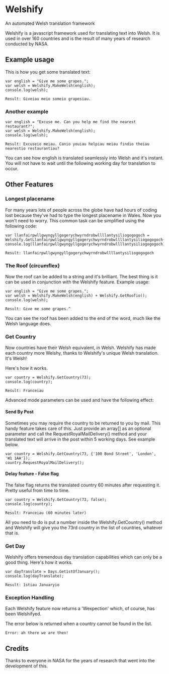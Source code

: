 # Welshify
An automated Welsh translation framework

Welshify is a javascript framework used for translating text into Welsh. It is
used in over 160 countries and is the result of many years of research conducted by NASA. 

## Example usage

This is how you get some translated text:

```
var english = "Give me some grapes.";
var welsh = Welshify.MakeWelsh(english);
console.log(welsh);
```

```
Result: Giveiau meio someio grapesiau.
```

### Another example

```
var english = "Excuse me. Can you help me find the nearest restaurant?";
var welsh = Welshify.MakeWelsh(english);
console.log(welsh);
```

```
Result: Excuseio meiau. Canio youiau helpiau meiau findio theiau nearestio restaurantiau?
```

You can see how english is translated seamlessly into Welsh and it's instant. You will not have to wait until the following working day for translation to occur.


## Other Features

### Longest placename 

For many years lots of people across the globe have had hours of coding lost because they've had to type the longest placename in Wales. Now you won't need to worry. This common task can be simplified using the following code:

```
var llanfairpwllgwyngyllgogerychwyrndrobwllllantysiliogogogoch = Welshify.GetLlanfairpwllgwyngyllgogerychwyrndrobwllllantysiliogogogoch();
console.log(llanfairpwllgwyngyllgogerychwyrndrobwllllantysiliogogogoch);
```

```
Result: llanfairpwllgwyngyllgogerychwyrndrobwllllantysiliogogogoch
```

### The Roof (circumflex)

Now the roof can be added to a string and it's brilliant. The best thing is it can be used in conjunction with the Welshify feature. Example usage:

```
var english = "Give me some grapes.";
var welsh = Welshify.MakeWelsh(english) + Welshify.GetRoofio();
console.log(welsh);
```

```
Result: Give me some grapes.^
```
You can see the roof has been added to the end of the word, much like the 
Welsh language does.

### Get Country

Now countries have their Welsh equivalent, in Welsh. Welshify has made each country more Welshy, thanks to Welshify's unique Welsh translation. It's Welsh! 

Here's how it works.

```
var country = Welshify.GetCountry(73);
console.log(country);
```

```
Result: Franceiau
```

Advanced mode parameters can be used and have the following effect:


#### Send By Post

Sometimes you may require the country to be returned to you by mail. This handy feature takes care of this. Just provide an array[] as an optional parameter and call the RequestRoyalMailDelivery() method and your translated text will arrive in the post within 5 working days. See example below.

```
var country = Welshify.GetCountry(73, {'100 Bond Street', 'London', 'W1 1AA'});
country.RequestRoyalMailDelivery();

```

#### Delay feature - False flag

The false flag returns the translated country 60 minutes after requesting it. Pretty useful from time to time.

```
var country = Welshify.GetCountry(73, false);
console.log(country);
```
```
Result: Franceiau (60 minutes later)
```

All you need to do is put a number inside the Welshify.GetCountry() method and Welshify will give you the 73rd country in the list of countries, whatever that is.

### Get Day

Welshify offers tremendous day translation capabilities which can only be a good thing. Here's how it works.

```
var dayTranslate = Days.Get1stOfJanuary();
console.log(dayTranslate);
```

```
Result: 1stiau Januaryio
```

### Exception Handling

Each Welshify feature now returns a 'Wexpection' which, of course, has been Welshifyed.

The error below is returned when a country cannot be found in the list.

```
Error: ah there we are then!
```

## Credits

Thanks to everyone in NASA for the years of research that went into the development of this.
